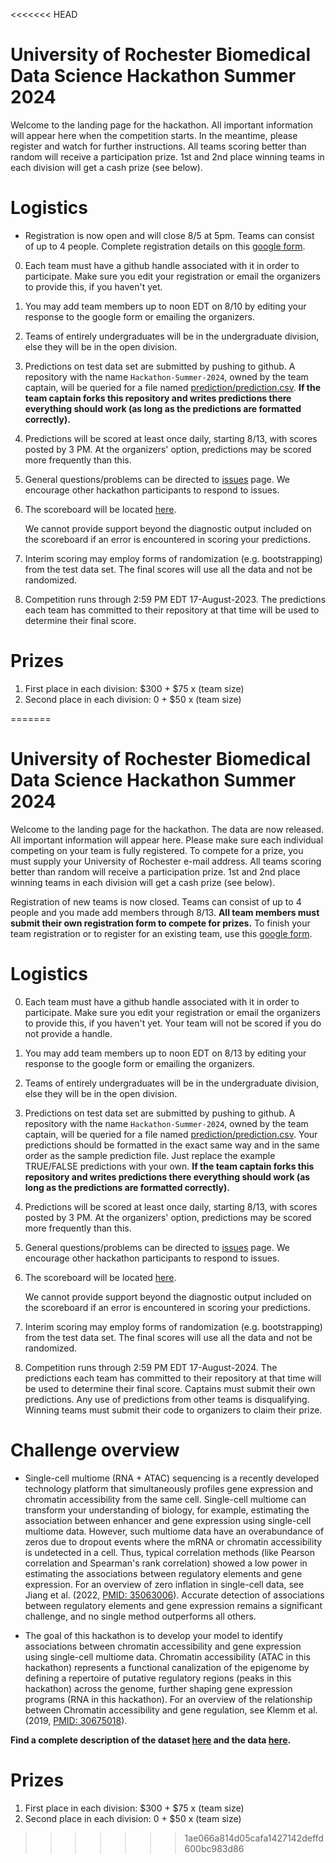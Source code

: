 <<<<<<< HEAD
# University of Rochester Biomedical Data Science Hackathon Summer 2024
Welcome to the landing page for the hackathon. All important information will appear here when the competition starts. In the meantime, please register and watch for further instructions. All teams scoring better than random will receive a participation prize. 1st and 2nd place winning teams in each division will get a cash prize (see below).

# Logistics

- Registration is now open and will close 8/5 at 5pm.  Teams can consist of up to 4 people. Complete registration details on this [google form](https://forms.gle/xVYZeegK4hSVtm3F8). 
0.   Each team must have a github handle associated with it in order to participate.  Make sure you edit your registration or email the organizers to provide this, if you haven't yet.
1.   You may add team members up
to noon EDT on 8/10 by editing your response to the google form or emailing the organizers.
2.  Teams of entirely undergraduates will be in the undergraduate
division, else they will be in the open division.
3.  Predictions on test data set are submitted by pushing to
    github.  A repository with the name `Hackathon-Summer-2024`,
    owned by the team captain, will
    be queried for a file named [prediction/prediction.csv](prediction/prediction.csv).  **If the team captain forks this
    repository and writes predictions there everything should work
    (as long as the predictions are formatted correctly).**
2.  Predictions will be scored at least once daily, starting 8/13, with
    scores posted by 3 PM.  At
    the organizers' option, predictions may be scored more frequently
    than this.
2.  General questions/problems can be directed to [issues](https://github.com/Rochester-Biomedical-DS/Hackathon-Summer-2024/issues) page.  We encourage other hackathon participants to respond to issues.
3.  The scoreboard will be located
    [here](Leaderboard.Hackathon.2024.md).
   
    We  cannot provide support
    beyond the diagnostic output included on the scoreboard if an error is
    encountered in scoring your predictions.
5.  Interim scoring may employ forms of randomization (e.g. bootstrapping) from the test data set.  The final scores will use all the data and not be randomized.
4.  Competition runs through 2:59 PM EDT 17-August-2023.  The predictions each team has committed to their repository at that time will be used to determine their final score.


   # Prizes
   
1.  First place in each division: $300 + $75 x (team size)
2.  Second place in each division: 0 + $50 x (team size)
  
=======
# University of Rochester Biomedical Data Science Hackathon Summer 2024
Welcome to the landing page for the hackathon. The data are now released. All important information will appear here. Please make sure each individual competing on your team is fully registered. To compete for a prize, you must supply your University of Rochester e-mail address. All teams scoring better than random will receive a participation prize. 1st and 2nd place winning teams in each division will get a cash prize (see below).

Registration of new teams is now closed.  Teams can consist of up to 4 people and you made add members through 8/13. **All team members must submit their own registration form to compete for prizes.** To finish your team registration or to register for an existing team, use this [google form](https://forms.gle/xVYZeegK4hSVtm3F8). 


# Logistics

0.   Each team must have a github handle associated with it in order to participate.  Make sure you edit your registration or email the organizers to provide this, if you haven't yet. Your team will not be scored if you do not provide a handle.
1.   You may add team members up
to noon EDT on 8/13 by editing your response to the google form or emailing the organizers.
2.  Teams of entirely undergraduates will be in the undergraduate
division, else they will be in the open division.
3.  Predictions on test data set are submitted by pushing to
    github.  A repository with the name `Hackathon-Summer-2024`,
    owned by the team captain, will
    be queried for a file named [prediction/prediction.csv](prediction/prediction.csv). Your predictions should be formatted in the exact same way and in the same order as the sample prediction file. Just replace the example TRUE/FALSE predictions with your own.  **If the team captain forks this
    repository and writes predictions there everything should work
    (as long as the predictions are formatted correctly).** 
2.  Predictions will be scored at least once daily, starting 8/13, with
    scores posted by 3 PM.  At
    the organizers' option, predictions may be scored more frequently
    than this.
2.  General questions/problems can be directed to [issues](https://github.com/Rochester-Biomedical-DS/Hackathon-Summer-2024/issues) page.  We encourage other hackathon participants to respond to issues.
3.  The scoreboard will be located
    [here](Leaderboard.Hackathon.2024.md).
   
    We  cannot provide support
    beyond the diagnostic output included on the scoreboard if an error is
    encountered in scoring your predictions.
5.  Interim scoring may employ forms of randomization (e.g. bootstrapping) from the test data set.  The final scores will use all the data and not be randomized.
4.  Competition runs through 2:59 PM EDT 17-August-2024.  The predictions each team has committed to their repository at that time will be used to determine their final score. Captains must submit their own predictions. Any use of predictions from other teams is disqualifying. Winning teams must submit their code to organizers to claim their prize.

# Challenge overview
- Single-cell multiome (RNA + ATAC) sequencing is a recently developed technology platform that simultaneously profiles gene expression and chromatin accessibility from the same cell. Single-cell multiome can transform your understanding of biology, for example, estimating the association between enhancer and gene expression using single-cell multiome data. However, such multiome data have an overabundance of zeros due to dropout events where the mRNA or chromatin accessibility is undetected in a cell. Thus, typical correlation methods (like Pearson correlation and Spearman's rank correlation) showed a low power in estimating the associations between regulatory elements and gene expression. For an overview of zero inflation in single-cell data, see Jiang et al. (2022, [PMID: 35063006](https://genomebiology.biomedcentral.com/articles/10.1186/s13059-022-02601-5)). Accurate detection of associations between regulatory elements and gene expression remains a significant challenge, and no single method outperforms all others.

- The goal of this hackathon is to develop your model to identify associations between chromatin accessibility and gene expression using single-cell multiome data. Chromatin accessibility (ATAC in this hackathon) represents a functional canalization of the epigenome by defining a repertoire of putative regulatory regions (peaks in this hackathon) across the genome, further shaping gene expression programs (RNA in this hackathon). For an overview of the relationship between Chromatin accessibility and gene regulation, see Klemm et al. (2019, [PMID: 30675018](https://www.nature.com/articles/s41576-018-0089-8)).

**Find a complete description of the dataset [here](Data.Description.md) and the data [here](/data).**

# Prizes
   
1.  First place in each division: $300 + $75 x (team size)
2.  Second place in each division: 0 + $50 x (team size)
  
>>>>>>> 1ae066a814d05cafa1427142deffd600bc983d86
